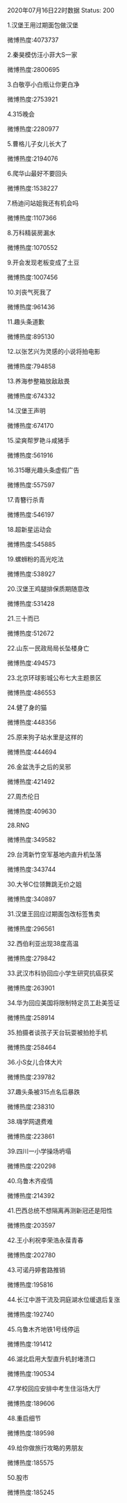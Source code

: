 2020年07月16日22时数据
Status: 200

1.汉堡王用过期面包做汉堡

微博热度:4073737

2.秦昊模仿汪小菲大S一家

微博热度:2800695

3.白敬亭小白瓶让你更白净

微博热度:2753921

4.315晚会

微博热度:2280977

5.曹格儿子女儿长大了

微博热度:2194076

6.爬华山最好不要回头

微博热度:1538227

7.杨迪问站姐我还有机会吗

微博热度:1107366

8.万科精装房漏水

微博热度:1070552

9.开会发现老板变成了土豆

微博热度:1007456

10.刘丧气死我了

微博热度:961436

11.趣头条道歉

微博热度:895130

12.以张艺兴为灵感的小说将拍电影

微博热度:794858

13.养海参整箱放敌敌畏

微博热度:674332

14.汉堡王声明

微博热度:674170

15.梁爽帮罗艳斗咸猪手

微博热度:561916

16.315曝光趣头条虚假广告

微博热度:557597

17.青簪行杀青

微博热度:546197

18.超新星运动会

微博热度:545885

19.螺蛳粉的高光吃法

微博热度:538927

20.汉堡王鸡腿排保质期随意改

微博热度:531428

21.三十而已

微博热度:512672

22.山东一民政局局长坠楼身亡

微博热度:494573

23.北京环球影城公布七大主题景区

微博热度:486553

24.健了身的猫

微博热度:448356

25.原来狗子站水里是这样的

微博热度:444694

26.金盆洗手之后的吴邪

微博热度:421492

27.周杰伦日

微博热度:409630

28.RNG

微博热度:349582

29.台湾新竹空军基地内直升机坠落

微博热度:343744

30.大爷C位领舞跳无价之姐

微博热度:340897

31.汉堡王回应过期面包改标签售卖

微博热度:296561

32.西伯利亚出现38度高温

微博热度:279842

33.武汉市科协回应小学生研究抗癌获奖

微博热度:263901

34.华为回应美国将限制特定员工赴美签证

微博热度:258914

35.拍摄者谈孩子天台玩耍被拍抢手机

微博热度:258464

36.小S女儿合体大片

微博热度:239782

37.趣头条被315点名后暴跌

微博热度:238310

38.嗨学网退费难

微博热度:223861

39.四川一小学操场坍塌

微博热度:220298

40.乌鲁木齐疫情

微博热度:214392

41.巴西总统不想隔离再测新冠还是阳性

微博热度:203597

42.王小利祝李荣浩永葆青春

微博热度:202780

43.可诺丹婷套路推销

微博热度:195816

44.长江中游干流及洞庭湖水位缓退后复涨

微博热度:192740

45.乌鲁木齐地铁1号线停运

微博热度:191412

46.湖北启用大型直升机封堵溃口

微博热度:190534

47.学校回应安排中考生住浴场大厅

微博热度:189606

48.重启细节

微博热度:189598

49.给你做旅行攻略的男朋友

微博热度:185575

50.股市

微博热度:185245

